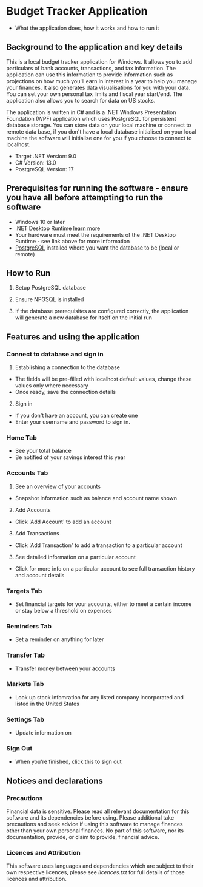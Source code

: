 # Budget Tracker Application
- What the application does, how it works and how to run it

## Background to the application and key details
This is a local budget tracker application for Windows. It allows you to add particulars of bank accounts, transactions, and tax information. The application can use this information to provide information such as projections on how much you'll earn in interest in a year to help you manage your finances. It also generates data visualisations for you with your data.
You can set your own personal tax limits and fiscal year start/end.
The application also allows you to search for data on US stocks.

The application is written in C# and is a .NET Windows Presentation Foundation (WPF) application which uses PostgreSQL for persistent database storage.
You can store data on your local machine or connect to remote data base, if you don't have a local database initialised on your local machine the software will initialise one for you if you choose to connect to localhost.

- Target .NET Version: 9.0
- C# Version: 13.0
- PostgreSQL Version: 17

## Prerequisites for running the software - ensure you have all before attempting to run the software
 - Windows 10 or later
 - .NET Desktop Runtime [learn more](https://learn.microsoft.com/en-us/dotnet/core/install/windows)
 - Your hardware must meet the requirements of the .NET Desktop Runtime - see link above for more information
 - [PostgreSQL](https://www.postgresql.org/download/windows/) installed where you want the database to be (local or remote)
 
## How to Run
1. Setup PostgreSQL database
	
2. Ensure NPGSQL is installed
	
3. If the database prerequisites are configured correctly, the application will generate a new database for itself on the initial run
	

## Features and using the application
### Connect to database and sign in
1. Establishing a connection to the database
  - The fields will be pre-filled with localhost default values, change these values only where necessary
  - Once ready, save the connection details
2. Sign in
  - If you don't have an account, you can create one
  - Enter your username and password to sign in.
### Home Tab
- See your total balance
- Be notified of your savings interest this year
### Accounts Tab
1. See an overview of your accounts
  - Snapshot information such as balance and account name shown
2. Add Accounts
  - Click 'Add Account' to add an account
3. Add Transactions
  - Click 'Add Transaction' to add a transaction to a particular account
3. See detailed information on a particular account
  - Click for more info on a particular account to see full transaction history and account details
### Targets Tab
  - Set financial targets for your accounts, either to meet a certain income or stay below a threshold on expenses
### Reminders Tab
  - Set a reminder on anything for later
### Transfer Tab
  - Transfer money between your accounts
### Markets Tab
  - Look up stock infomration for any listed company incorporated and listed in the United States
### Settings Tab
  - Update information on 
### Sign Out
  - When you're finished, click this to sign out

## Notices and declarations
### Precautions
Financial data is sensitive. Please read all relevant documentation for this software and its dependencies before using. Please additional take precautions and seek advice if using this software to manage finances other than your own personal finances. No part of this software, nor its documentation, provide, or claim to provide, financial advice.
### Licences and Attribution
This software uses languages and dependencies which are subject to their own respective licences, please see *licences.txt* for full details of those licences and attribution.
